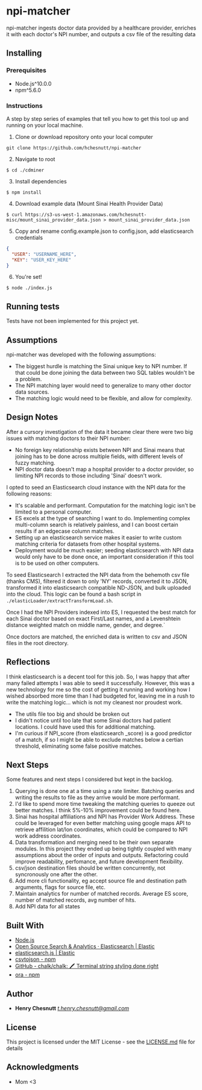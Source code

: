 # npi-matcher

npi-matcher ingests doctor data provided by a healthcare provider, enriches it with each doctor's NPI number, and outputs a csv file of the resulting data

## Installing

### Prerequisites

- Node.js^10.0.0
- npm^5.6.0

### Instructions

A step by step series of examples that tell you how to get this tool up and running on your local machine.

1. Clone or download repository onto your local computer

```shell
git clone https://github.com/hchesnutt/npi-matcher
```

2. Navigate to root

```shell
$ cd ./cdminer
```

3. Install dependencies

```shell
$ npm install
```

4. Download example data (Mount Sinai Health Provider Data)

```shell
$ curl https://s3-us-west-1.amazonaws.com/hchesnutt-misc/mount_sinai_provider_data.json > mount_sinai_provider_data.json
```

5. Copy and rename config.example.json to config.json, add elasticsearch credentials

```json
{
  "USER": "USERNAME_HERE",
  "KEY": "USER_KEY_HERE"
}
```

6. You're set!

```shell
$ node ./index.js
```

## Running tests

Tests have not been implemented for this project yet.


## Assumptions

npi-matcher was developed with the following assumptions:

- The biggest hurdle is matching the Sinai unique key to NPI number. If that could be done joining the data between two SQL tables wouldn't be a problem.
- The NPI matching layer would need to generalize to many other doctor data sources.
- The matching logic would need to be flexible, and allow for complexity.

## Design Notes

After a cursory investigation of the data it became clear there were two big issues with matching doctors to their NPI number:

- No foreign key relationship exists between NPI and Sinai means that joining has to be done across multiple fields, with different levels of fuzzy matching.
- NPI doctor data doesn't map a hospital provider to a doctor provider, so limiting NPI records to those including 'Sinai' doesn't work.

I opted to seed an Elasticsearch cloud instance with the NPI data for the following reasons:

- It's scalable and performant. Computation for the matching logic isn't be limited to a personal computer.
- ES excels at the type of searching I want to do. Implementing complex multi-column search is relatively painless, and I can boost certain results if an edgecase column matches.
- Setting up an elasticsearch service makes it easier to write custom matching criteria for datasets from other hospital systems.
- Deployment would be much easier; seeding elasticsearch with NPI data would only have to be done once, an important consideration if this tool is to be used on other computers.

To seed Elasticsearch I extracted the NPI data from the behemoth csv file (thanks CMS), filtered it down to only 'NY' records, converted it to JSON, transformed it into elasticsearch compatible ND-JSON, and bulk uploaded into the cloud. This logic can be found a bash script in `./elasticLoader/extractTransformLoad.sh`.

Once I had the NPI Providers indexed into ES, I requested the best match for each Sinai doctor based on exact First/Last names, and a Levenshtein distance weighted match on middle name, gender, and degree.`

Once doctors are matched, the enriched data is written to csv and JSON files in the root directory.

## Reflections
I think elasticsearch is a decent tool for this job. So, I was happy that after many failed attempts I was able to seed it successfully. However, this was a new technology for me so the cost of getting it running and working how I wished absorbed more time than I had budgeted for, leaving me in a rush to write the matching logic... which is not my cleanest nor proudest work.

- The utils file too big and should be broken out
- I didn't notice until too late that some Sinai doctors had patient locations. I could have used this for additional matching.
- I'm curious if NPI_score (from elasticsearch _score) is a good predictor of a match, if so I might be able to exclude matches below a certian threshold, eliminating some false positive matches.

## Next Steps
Some features and next steps I considered but kept in the backlog.

1. Querying is done one at a time using a rate limiter. Batching queries and writing the results to file as they arrive would be more performant.
2. I'd like to spend more time tweaking the matching queries to queeze out better matches. I think 5%-10% improvement could be found here.
3. Sinai has hospital affiliations and NPI has Provider Work Address. These could be leveraged for even better matching using google maps API to retrieve affilition lat/lon coordinates, which could be compared to NPI work address coordinates.
4. Data transformation and merging need to be their own separate modules. In this project they ended up being tightly coupled with many assumptions about the order of inputs and outputs. Refactoring could improve readability, perfomance, and future development flexibility.
5. csv/json destination files should be written concurrently, not syncronously one after the other.
6. Add more cli functionality, eg accept source file and destination path arguments, flags for source file, etc.
7. Maintain analytics for number of matched records. Average ES score, number of matched records, avg number of hits.
8. Add NPI data for all states

## Built With

- [Node.js](https://nodejs.org/en/)
- [Open Source Search & Analytics · Elasticsearch | Elastic](https://www.elastic.co/)
- [elasticsearch.js | Elastic](https://www.elastic.co/guide/en/elasticsearch/client/javascript-api/current/index.html)
- [csvtojson - npm](https://www.npmjs.com/package/csvtojson)
- [GitHub - chalk/chalk: 🖍 Terminal string styling done right](https://github.com/chalk/chalk)
- [ora - npm](https://www.npmjs.com/package/ora)

## Author

- **Henry Chesnutt** *t.henry.chesnutt@gmail.com*

## License

This project is licensed under the MIT License - see the [LICENSE.md](LICENSE.md) file for details

## Acknowledgments

- Mom <3
